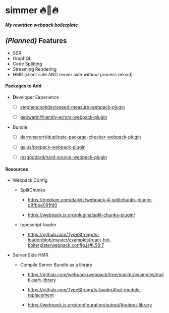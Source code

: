 # simmer 🔥🍳🔥
##### My rewritten webpack boilerplate

## _(Planned)_ Features

  * SSR
  * GraphQL
  * Code Splitting
  * Streaming Rendering
  * HMR (client side AND server side *without* process reload)

#### Packages to Add

  * **D**eveloper E**x**perience

    * [ ] [stephencookdev/speed-measure-webpack-plugin](https://github.com/stephencookdev/speed-measure-webpack-plugin)
    
    * [ ] [geowarin/friendly-errors-webpack-plugin](https://github.com/geowarin/friendly-errors-webpack-plugin) 

  * Bundle

    * [ ] [darrenscerri/duplicate-package-checker-webpack-plugin](https://github.com/darrenscerri/duplicate-package-checker-webpack-plugin)
    
    * [ ] [gajus/prepack-webpack-plugin](https://github.com/gajus/prepack-webpack-plugin)

    * [ ]  [mzgoddard/hard-source-webpack-plugin](https://github.com/mzgoddard/hard-source-webpack-plugin)


#### Resources

  * Webpack Config

    * SplitChunks

      * https://medium.com/dailyjs/webpack-4-splitchunks-plugin-d9fbbe091fd0

      * https://webpack.js.org/plugins/split-chunks-plugin/

    * typescript-loader

      * https://github.com/TypeStrong/ts-loader/blob/master/examples/react-hot-boilerplate/webpack.config.js#L58:7

  * Server Side HMR

    * Compile Server Bundle as a library 

      * https://github.com/webpack/webpack/tree/master/examples/multi-part-library

      * https://github.com/TypeStrong/ts-loader#hot-module-replacement

      * https://webpack.js.org/configuration/output/#output-library